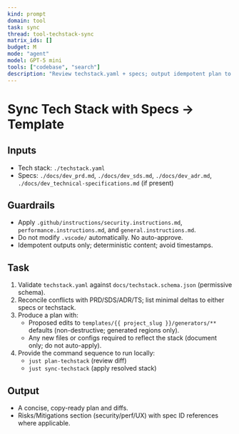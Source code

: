 ```yaml
---
kind: prompt
domain: tool
task: sync
thread: tool-techstack-sync
matrix_ids: []
budget: M
mode: "agent"
model: GPT-5 mini
tools: ["codebase", "search"]
description: "Review techstack.yaml + specs; output idempotent plan to sync Copier defaults and generators."
---
```


# Sync Tech Stack with Specs → Template

## Inputs

- Tech stack: `./techstack.yaml`
- Specs: `./docs/dev_prd.md`, `./docs/dev_sds.md`, `./docs/dev_adr.md`, `./docs/dev_technical-specifications.md` (if present)

## Guardrails

- Apply `.github/instructions/security.instructions.md`, `performance.instructions.md`, and `general.instructions.md`.
- Do not modify `.vscode/` automatically. No auto-approve.
- Idempotent outputs only; deterministic content; avoid timestamps.

## Task

1. Validate `techstack.yaml` against `docs/techstack.schema.json` (permissive schema).
2. Reconcile conflicts with PRD/SDS/ADR/TS; list minimal deltas to either specs or techstack.
3. Produce a plan with:
   - Proposed edits to `templates/{{ project_slug }}/generators/**` defaults (non-destructive; generated regions only).
   - Any new files or configs required to reflect the stack (document only; do not auto-apply).
4. Provide the command sequence to run locally:
   - `just plan-techstack` (review diff)
   - `just sync-techstack` (apply resolved stack)

## Output

- A concise, copy-ready plan and diffs.
- Risks/Mitigations section (security/perf/UX) with spec ID references where applicable.
